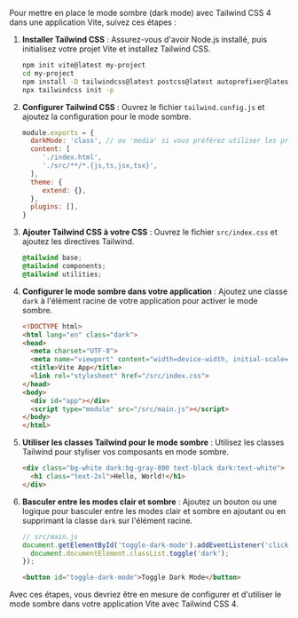 Pour mettre en place le mode sombre (dark mode) avec Tailwind CSS 4 dans une application Vite, suivez ces étapes :

1. **Installer Tailwind CSS** :
    Assurez-vous d'avoir Node.js installé, puis initialisez votre projet Vite et installez Tailwind CSS.

    ```bash
    npm init vite@latest my-project
    cd my-project
    npm install -D tailwindcss@latest postcss@latest autoprefixer@latest
    npx tailwindcss init -p
    ```

2. **Configurer Tailwind CSS** :
    Ouvrez le fichier `tailwind.config.js` et ajoutez la configuration pour le mode sombre.

    ```javascript
    module.exports = {
      darkMode: 'class', // ou 'media' si vous préférez utiliser les préférences système
      content: [
         './index.html',
         './src/**/*.{js,ts,jsx,tsx}',
      ],
      theme: {
         extend: {},
      },
      plugins: [],
    }
    ```

3. **Ajouter Tailwind CSS à votre CSS** :
    Ouvrez le fichier `src/index.css` et ajoutez les directives Tailwind.

    ```css
    @tailwind base;
    @tailwind components;
    @tailwind utilities;
    ```

4. **Configurer le mode sombre dans votre application** :
    Ajoutez une classe `dark` à l'élément racine de votre application pour activer le mode sombre.

    ```html
    <!DOCTYPE html>
    <html lang="en" class="dark">
    <head>
      <meta charset="UTF-8">
      <meta name="viewport" content="width=device-width, initial-scale=1.0">
      <title>Vite App</title>
      <link rel="stylesheet" href="/src/index.css">
    </head>
    <body>
      <div id="app"></div>
      <script type="module" src="/src/main.js"></script>
    </body>
    </html>
    ```

5. **Utiliser les classes Tailwind pour le mode sombre** :
    Utilisez les classes Tailwind pour styliser vos composants en mode sombre.

    ```html
    <div class="bg-white dark:bg-gray-800 text-black dark:text-white">
      <h1 class="text-2xl">Hello, World!</h1>
    </div>
    ```

6. **Basculer entre les modes clair et sombre** :
    Ajoutez un bouton ou une logique pour basculer entre les modes clair et sombre en ajoutant ou en supprimant la classe `dark` sur l'élément racine.

    ```javascript
    // src/main.js
    document.getElementById('toggle-dark-mode').addEventListener('click', () => {
      document.documentElement.classList.toggle('dark');
    });
    ```

    ```html
    <button id="toggle-dark-mode">Toggle Dark Mode</button>
    ```

Avec ces étapes, vous devriez être en mesure de configurer et d'utiliser le mode sombre dans votre application Vite avec Tailwind CSS 4.
